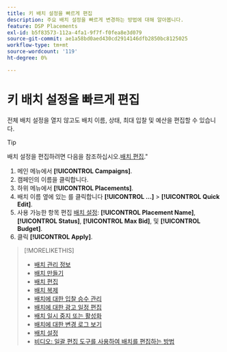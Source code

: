 ```yaml
---
title: 키 배치 설정을 빠르게 편집
description: 주요 배치 설정을 빠르게 변경하는 방법에 대해 알아봅니다.
feature: DSP Placements
exl-id: b5f83573-112a-4fa1-9f7f-f0fea8e3d079
source-git-commit: ae1a58bd0aed430cd2914146dfb2850bc8125025
workflow-type: tm+mt
source-wordcount: '119'
ht-degree: 0%

---
```


# 키 배치 설정을 빠르게 편집

<!-- Some placements don't have this option. Clarify which placement types aren't eligible -- is it PG placements, or all placements using private inventory? And anything else? -->

전체 배치 설정을 열지 않고도 배치 이름, 상태, 최대 입찰 및 예산을 편집할 수 있습니다.

>[!TIP]
>
> 배치 설정을 편집하려면 다음을 참조하십시오.[배치 편집](/help/dsp/campaign-management/placements/placement-edit.md).&quot;

1. 메인 메뉴에서 **[!UICONTROL Campaigns]**.
1. 캠페인의 이름을 클릭합니다.
1. 하위 메뉴에서 **[!UICONTROL Placements]**.
1. 배치 이름 옆에 있는 를 클릭합니다  **[!UICONTROL ...]** > **[!UICONTROL Quick Edit]**.
1. 사용 가능한 항목 편집 [배치 설정](placement-settings.md):  **[!UICONTROL Placement Name]**, **[!UICONTROL Status]**, **[!UICONTROL Max Bid]**, 및 **[!UICONTROL Budget]**.
1. 클릭 **[!UICONTROL Apply]**.

>[!MORELIKETHIS]
>
>* [배치 관리 정보](placement-about.md)
>* [배치 만들기](placement-create.md)
>* [배치 편집](placement-edit.md)
>* [배치 복제](placement-duplicate.md)
>* [배치에 대한 입찰 승수 관리](placement-manage-bid-multipliers.md)
>* [배치에 대한 광고 일정 편집](placement-edit-ad-schedule.md)
>* [배치 일시 중지 또는 활성화](placement-pause-activate.md)
>* [배치에 대한 변경 로그 보기](placement-change-log.md)
>* [배치 설정](placement-settings.md)
>* [비디오: 일괄 편집 도구를 사용하여 배치를 편집하는 방법](https://experienceleague.adobe.com/docs/advertising-learn/tutorials/dsp/bulk-edit-placement-tools.html)
